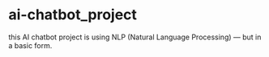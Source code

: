 # ai-chatbot_project
 this AI chatbot project is using NLP (Natural Language Processing) — but in a basic form.
